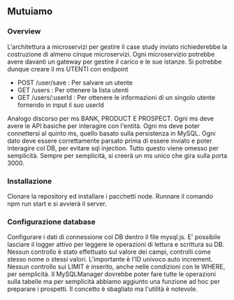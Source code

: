 ## Mutuiamo

### Overview

L'architettura a microservizi per gestire il case study inviato richiederebbe la costruzione di almeno cinque microservizi. Ogni microservizio potrebbe avere davanti un gateway per gestire il carico e le sue istanze. Si potrebbe dunque creare il ms UTENTI con endpoint

-   POST /user/save : Per salvare un utente
-   GET /users : Per ottenere la lista utenti
-   GET /users/:userId : Per ottenere le informazioni di un singolo utente fornendo in input il suo userId

Analogo discorso per ms BANK, PRODUCT E PROSPECT. Ogni ms deve avere le API basiche per interagire con l'entità. Ogni ms deve poter connettersi al quinto ms, quello basato sulla persistenza in MySQL. Ogni dato deve essere correttamente parsato prima di essere inviato e poter interagire col DB, per evitare sql injection. Tutto questo viene omesso per semplicità. Sempre per semplicità, si creerà un ms unico che gira sulla porta 3000.

### Installazione

Clonare la repository ed installare i pacchetti node. Runnare il comando npm run start e si avvierà il server.

### Configurazione database

Configurare i dati di connessione col DB dentro il file mysql.js. E' possibile lasciare il logger attivo per leggere le operazioni di lettura e scrittura su DB.
Nessun controllo è stato effettuato sul valore dei campi, controlli come stesso nome o stessi valori. L'importante è l'ID univoco auto increment.
Nessun controllo sui LIMIT è inserito, anche nelle condizioni con le WHERE, per semplicità.
Il MySQLManager dovrebbe poter fare tutte le operazioni sulla tabelle ma per semplicità abbiamo aggiunto una funzione ad hoc per preparare i prospetti. Il concetto è sbagliato ma l'utilità è notevole.
